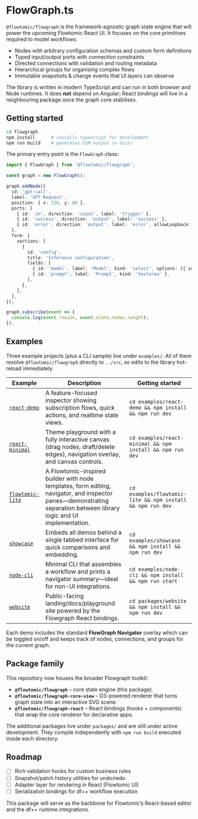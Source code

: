 # FlowGraph.ts

`@flowtomic/flowgraph` is the framework-agnostic graph state engine that will power the upcoming Flowtomic React UI. It focuses on the core primitives required to model workflows:

- Nodes with arbitrary configuration schemas and custom form definitions
- Typed input/output ports with connection constraints
- Directed connections with validation and routing metadata
- Hierarchical groups for organising complex flows
- Immutable snapshots & change events that UI layers can observe

The library is written in modern TypeScript and can run in both browser and Node runtimes. It does **not** depend on Angular; React bindings will live in a neighbouring package once the graph core stabilises.

## Getting started

```bash
cd flowgraph
npm install      # installs typescript for development
npm run build    # generates ESM output in dist/
```

The primary entry point is the `FlowGraph` class:

```ts
import { FlowGraph } from '@flowtomic/flowgraph';

const graph = new FlowGraph();

graph.addNode({
  id: 'gpt-call',
  label: 'GPT Request',
  position: { x: 120, y: 80 },
  ports: [
    { id: 'in', direction: 'input', label: 'trigger' },
    { id: 'success', direction: 'output', label: 'success' },
    { id: 'error', direction: 'output', label: 'error', allowLoopback: true },
  ],
  form: {
    sections: [
      {
        id: 'config',
        title: 'Inference configuration',
        fields: [
          { id: 'model', label: 'Model', kind: 'select', options: [{ value: 'dfpp:4', label: 'df++ 4' }] },
          { id: 'prompt', label: 'Prompt', kind: 'textarea' },
        ],
      },
    ],
  },
});

graph.subscribe(event => {
  console.log(event.reason, event.state.nodes.length);
});
```

## Examples

Three example projects (plus a CLI sample) live under `examples/`. All of them resolve `@flowtomic/flowgraph` directly to `../src`, so edits to the library hot-reload immediately.

| Example | Description | Getting started |
| --- | --- | --- |
| [`react-demo`](./examples/react-demo) | A feature-focused inspector showing subscription flows, quick actions, and realtime state views. | `cd examples/react-demo && npm install && npm run dev`
| [`react-minimal`](./examples/react-minimal) | Theme playground with a fully interactive canvas (drag nodes, draft/delete edges), navigation overlay, and canvas controls. | `cd examples/react-minimal && npm install && npm run dev`
| [`flowtomic-lite`](./examples/flowtomic-lite) | A Flowtomic-inspired builder with node templates, form editing, navigator, and inspector panes—demonstrating separation between library logic and UI implementation. | `cd examples/flowtomic-lite && npm install && npm run dev`
| [`showcase`](./examples/showcase) | Embeds all demos behind a single tabbed interface for quick comparisons and embedding. | `cd examples/showcase && npm install && npm run dev`
| [`node-cli`](./examples/node-cli) | Minimal CLI that assembles a workflow and prints a navigator summary—ideal for non-UI integrations. | `cd examples/node-cli && npm install && npm run start`
| [`website`](./packages/website) | Public-facing landing/docs/playground site powered by the Flowgraph React bindings. | `cd packages/website && npm install && npm run dev`

Each demo includes the standard **FlowGraph Navigator** overlay which can be toggled on/off and keeps track of nodes, connections, and groups for the current graph.

## Package family

This repository now houses the broader Flowgraph toolkit:

- **`@flowtomic/flowgraph`** – core state engine (this package).
- **`@flowtomic/flowgraph-core-view`** – D3-powered renderer that turns graph state into an interactive SVG scene.
- **`@flowtomic/flowgraph-react`** – React bindings (hooks + components) that wrap the core renderer for declarative apps.

The additional packages live under `packages/` and are still under active development. They compile independently with `npm run build` executed inside each directory.

## Roadmap

- [ ] Rich validation hooks for custom business rules
- [ ] Snapshot/patch history utilities for undo/redo
- [ ] Adapter layer for rendering in React (Flowtomic UI)
- [ ] Serialization bindings for df++ workflow execution

This package will serve as the backbone for Flowtomic’s React-based editor and the df++ runtime integrations.